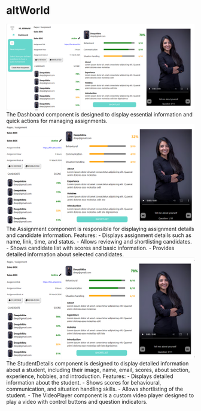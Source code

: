 # altWorld

<img src='./altworld/public/images/Screenshot (134).png' alt=''>
The Dashboard component is designed to display essential information and quick actions for managing assignments.

<img src='./altworld//public//images//Screenshot (135).png' alt=''/>
The Assignment component is responsible for displaying assignment details and candidate information.
Features:
- Displays assignment details such as name, link, time, and status.
- Allows reviewing and shortlisting candidates.
- Shows candidate list with scores and basic information.
- Provides detailed information about selected candidates.

<img src='./altworld//public//images//Screenshot (136).png' alt=''/>
The StudentDetails component is designed to display detailed information about a student, including their image, name, email, scores, about section, experience, hobbies, and introduction.
Features:
- Displays detailed information about the student.
- Shows scores for behavioural, communication, and situation handling skills.
- Allows shortlisting of the student.
- The VideoPlayer component is a custom video player designed to play a video with control buttons and question  indicators.
